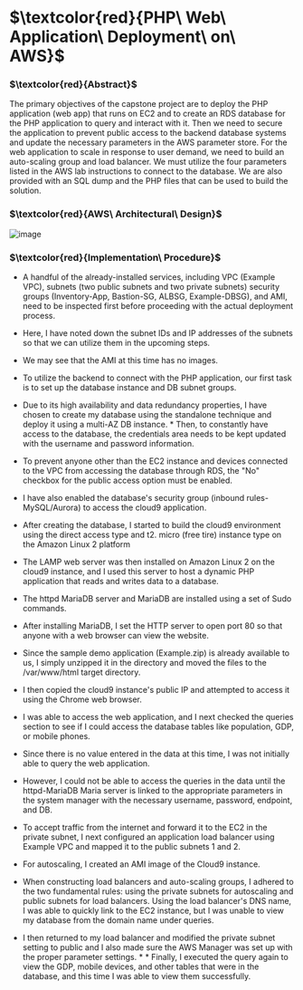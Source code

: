 # $\textcolor{red}{PHP\ Web\ Application\ Deployment\ on\ AWS}$

### $\textcolor{red}{Abstract}$

The primary objectives of the capstone project are to deploy the PHP application (web app) that runs on EC2 and to create an RDS database for the PHP application to query and interact with it. Then we need to secure the application to prevent public access to the backend database systems and update the necessary parameters in the AWS parameter store. For the web application to scale in response to user demand, we need to build an auto-scaling group and load balancer. We must utilize the four parameters listed in the AWS lab instructions to connect to the database. We are also provided with an SQL dump and the PHP files that can be used to build the solution.


### $\textcolor{red}{AWS\ Architectural\ Design}$

![image](https://github.com/swethamurthy25/AWS-Capstone-Project/assets/112581595/a6114c78-7019-4de5-8ffb-667643bd05d0)


### $\textcolor{red}{Implementation\ Procedure}$

* A handful of the already-installed services, including VPC (Example VPC), subnets (two public subnets and two private subnets) security groups (Inventory-App, Bastion-SG, 
  ALBSG, Example-DBSG), and AMI, need to be inspected first before proceeding with the actual deployment process.
* Here, I have noted down the subnet IDs and IP addresses of the subnets so that we can utilize them in the upcoming steps.
* We may see that the AMI at this time has no images.

* To utilize the backend to connect with the PHP application, our first task is to set up the database instance and DB subnet groups.
* Due to its high availability and data redundancy properties, I have chosen to create my database using the standalone technique and deploy it using a multi-AZ DB instance. * Then, to constantly have access to the database, the credentials area needs to be kept updated with the username and password information.
* To prevent anyone other than the EC2 instance and devices connected to the VPC from accessing the database through RDS, the "No" checkbox for the public access option must 
  be enabled.
* I have also enabled the database's security group (inbound rules-MySQL/Aurora) to access the cloud9 application.
* After creating the database, I started to build the cloud9 environment using the direct access type and t2. micro (free tire) instance type on the Amazon Linux 2 platform 
* The LAMP web server was then installed on Amazon Linux 2 on the cloud9 instance, and I used this server to host a dynamic PHP application that reads and writes
  data to a database.
* The httpd MariaDB server and MariaDB are installed using a set of Sudo commands.
* After installing MariaDB, I set the HTTP server to open port 80 so that anyone with a web browser can view the website.
* Since the sample demo application (Example.zip) is already available to us, I simply unzipped it in the directory and moved the files to the /var/www/html target 
  directory.
* I then copied the cloud9 instance's public IP and attempted to access it using the Chrome web browser.
* I was able to access the web application, and I next checked the queries section to see if I could access the database tables like population, GDP, or mobile phones.
* Since there is no value entered in the data at this time, I was not initially able to query the web application.
* However, I could not be able to access the queries in the data until the httpd-MariaDB Maria server is linked to the appropriate parameters in the system manager with the 
  necessary username, password, endpoint, and DB.
* To accept traffic from the internet and forward it to the EC2 in the private subnet, I next configured an application load balancer using Example VPC and mapped it to the 
  public subnets 1 and 2.
* For autoscaling, I created an AMI image of the Cloud9 instance.
* When constructing load balancers and auto-scaling groups, I adhered to the two fundamental rules: using the private subnets for autoscaling and public subnets for load balancers. Using the load balancer's DNS name, I was able to quickly link to the EC2 instance, but I was unable to view my database from the domain name under queries.
* I then returned to my load balancer and modified the private subnet setting to public and I also made sure the AWS Manager was set up with the proper parameter settings. * * Finally, I executed the query again to view the GDP, mobile devices, and other tables that were in the database, and this time I was able to view them successfully.


